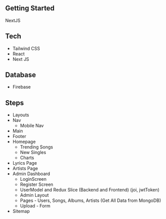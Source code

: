 ## Getting Started

NextJS

## Tech

- Tailwind CSS
- React
- Next JS

## Database

- Firebase

## Steps

- Layouts
- Nav
  - Mobile Nav
- Main
- Footer
- Homepage
  - Trending Songs
  - New Singles
  - Charts
- Lyrics Page
- Artists Page
- Admin Dashboard
  - LoginScreen
  - Register Screen
  - UserModel and Redux Slice (Backend and Frontend) (joi, jwtToken)
  - Admin Layout
  - Pages - Users, Songs, Albums, Artists (Get All Data from MongoDB)
  - Upload - Form
- Sitemap
